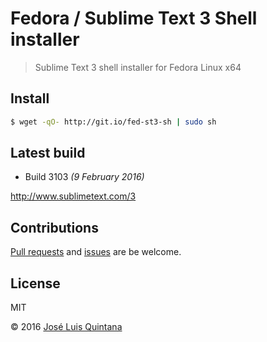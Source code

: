 # Fedora / Sublime Text 3 Shell installer
> Sublime Text 3 shell installer for Fedora Linux x64

## Install

```sh
$ wget -qO- http://git.io/fed-st3-sh | sudo sh
```

## Latest build
- Build 3103 *(9 February 2016)*

http://www.sublimetext.com/3

## Contributions
[Pull requests](https://github.com/joseluisq/fedora-sublime-text-3-shell-installer/pulls) and [issues](https://github.com/joseluisq/fedora-sublime-text-3-shell-installer/issues) are be welcome.

## License
MIT

© 2016 [José Luis Quintana](http://git.io/joseluisq)
